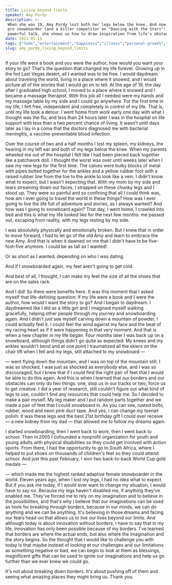 ```yaml
---
title: Living beyond limits
speaker: Amy Purdy
description: >-
 When she was 19, Amy Purdy lost both her legs below the knee. And now ... she's a
 pro snowboarder (and a killer competitor on "Dancing with the Stars"!). In this
 powerful talk, she shows us how to draw inspiration from life's obstacles.
date: 2011-05-19
tags: ["tedx","entertainment","happiness","illness","personal-growth","prosthetics"]
slug: amy_purdy_living_beyond_limits
---
```


If your life were a book and you were the author, how would you want your story to go?
That's the question that changed my life forever. Growing up in the hot Last Vegas desert,
all I wanted was to be free. I would daydream about traveling the world, living in a place
where it snowed, and I would picture all of the stories that I would go on to tell. At the
age of 19, the day after I graduated high school, I moved to a place where it snowed and I
became a massage therapist. With this job all I needed were my hands and my massage table
by my side and I could go anywhere. For the first time in my life, I felt free,
independent and completely in control of my life. That is, until my life took a detour. I
went home from work early one day with what I thought was the flu, and less than 24 hours
later I was in the hospital on life support with less than a two percent chance of living.
It wasn't until days later as I lay in a coma that the doctors diagnosed me with bacterial
meningitis, a vaccine-preventable blood infection.

Over the course of two and a half months I lost my spleen, my kidneys, the hearing in my
left ear and both of my legs below the knee. When my parents wheeled me out of the hospital
I felt like I had been pieced back together like a patchwork doll. I thought the worst was
over until weeks later when I saw my new legs for the first time. The calves were bulky
blocks of metal with pipes bolted together for the ankles and a yellow rubber foot with a
raised rubber line from the toe to the ankle to look like a vein. I didn't know what to
expect, but I wasn't expecting that. With my mom by my side and tears streaming down our
faces, I strapped on these chunky legs and I stood up. They were so painful and so
confining that all I could think was, how am I ever going to travel the world in these
things? How was I ever going to live the life full of adventure and stories, as I always
wanted? And how was I going to snowboard again? That day, I went home, I crawled into bed
and this is what my life looked like for the next few months: me passed out, escaping from
reality, with my legs resting by my side.

I was absolutely physically and emotionally broken. But I knew that in order to move
forward, I had to let go of the old Amy and learn to embrace the new Amy. And that is when
it dawned on me that I didn't have to be five-foot-five anymore. I could be as tall as I
wanted! 

Or as short as I wanted, depending on who I was dating. 

And if I snowboarded again, my feet aren't going to get cold. 

And best of all, I thought, I can make my feet the size of all the shoes that are on the
sales rack. 

And I did! So there were benefits here. It was this moment that I asked myself that
life-defining question: If my life were a book and I were the author, how would I want the
story to go? And I began to daydream. I daydreamed like I did as a little girl and I
imagined myself walking gracefully, helping other people through my journey and
snowboarding again. And I didn't just see myself carving down a mountain of powder, I
could actually feel it. I could feel the wind against my face and the beat of my racing
heart as if it were happening in that very moment. And that is when a new chapter in my
life began. Four months later I was back up on a snowboard, although things didn't go quite
as expected: My knees and my ankles wouldn't bend and at one point I traumatized all the
skiers on the chair lift when I fell and my legs, still attached to my snowboard —

— went flying down the mountain, and I was on top of the mountain still. I was so shocked,
I was just as shocked as everybody else, and I was so discouraged, but I knew that if I
could find the right pair of feet that I would be able to do this again. And this is when
I learned that our borders and our obstacles can only do two things: one, stop us in our
tracks or two, force us to get creative. I did a year of research, still couldn't figure
out what kind of legs to use, couldn't find any resources that could help me. So I decided
to make a pair myself. My leg maker and I put random parts together and we made a pair of
feet that I could snowboard in. As you can see, rusted bolts, rubber, wood and neon pink
duct tape. And yes, I can change my toenail polish. It was these legs and the best 21st
birthday gift I could ever receive — a new kidney from my dad — that allowed me to follow
my dreams again.

I started snowboarding, then I went back to work, then I went back to school. Then in 2005
I cofounded a nonprofit organization for youth and young adults with physical disabilities
so they could get involved with action sports. From there, I had the opportunity to go to
South Africa, where I helped to put shoes on thousands of children's feet so they could
attend school. And just this past February, I won two back-to-back World Cup gold medals —

— which made me the highest ranked adaptive female snowboarder in the world. Eleven years
ago, when I lost my legs, I had no idea what to expect. But if you ask me today, if I
would ever want to change my situation, I would have to say no. Because my legs haven't
disabled me, if anything they've enabled me. They've forced me to rely on my imagination
and to believe in the possibilities, and that's why I believe that our imaginations can be
used as tools for breaking through borders, because in our minds, we can do anything and
we can be anything. It's believing in those dreams and facing our fears head-on that allows
us to live our lives beyond our limits. And although today is about innovation without
borders, I have to say that in my life, innovation has only been possible because of my
borders. I've learned that borders are where the actual ends, but also where the
imagination and the story begins. So the thought that I would like to challenge you with
today is that maybe instead of looking at our challenges and our limitations as something
negative or bad, we can begin to look at them as blessings, magnificent gifts that can be
used to ignite our imaginations and help us go further than we ever knew we could
go.

It's not about breaking down borders. It's about pushing off of them and seeing what
amazing places they might bring us. Thank you.

<!--
ad_duration=3.33
event="TEDxOrangeCoast"
external_start_time=0
intro_duration=11.82
is_subtitle_required="False"
is_talk_featured="True"
language="en"
language_swap="False"
native_language="en"
number_of_related_talks=6
number_of_speakers=1
number_of_subtitled_videos=30
number_of_tags=6
number_of_talk_download_languages=31
number_of_talk_more_resources=0
number_of_talk_recommendations=0
number_of_talks_take_actions=0
post_ad_duration=0.83
published_timestamp="2011-11-27 15:00:35"
recording_date="2011-05-19"
speaker_description="Pro snowboarder"
speaker_is_published=1
speaker_name="Amy Purdy"
talk_name="Living beyond limits"
talks_tags=["tedx","entertainment","happiness","illness","personal-growth","prosthetics"]
url_audio="https://download.ted.com/talks/AmyPurdy_2011X.mp3?apikey=acme-roadrunner"
url_photo_speaker="https://pe.tedcdn.com/images/ted/23986d9dcf1f71d5c884ecba2eb7d699bed86f59_254x191.jpg"
url_photo_talk="https://pe.tedcdn.com/images/ted/cec544b67fb80d1b7d35b4b917ce234621de9f81_2880x1620.jpg"
url_webpage="https://www.ted.com/talks/amy_purdy_living_beyond_limits"
video_type_name="TEDx Talk"
-->
